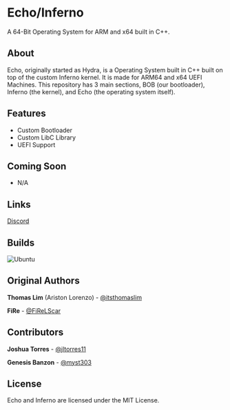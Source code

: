 # Echo/Inferno
A 64-Bit Operating System for ARM and x64 built in C++.

## About
Echo, originally started as Hydra, is a Operating System built in C++ built on top of the
custom Inferno kernel. It is made for ARM64 and x64 UEFI Machines.
This repository has 3 main sections, BOB (our bootloader), Inferno (the kernel), and Echo
(the operating system itself).
<!-- TODO: Work on expanding this section. To me (Thomas Lim), it doesn't look that descriptive. -->
<!-- Update 08/31/2021 2354: I still think it doesn't look like enough...-->

## Features
- Custom Bootloader
- Custom LibC Library
- UEFI Support

## Coming Soon
- N/A

## Links
[Discord](https://discord.gg/MGHjJ2VjjC)

## Builds
![Ubuntu](https://github.com/Null-LLC/Echo/actions/workflows/ubuntu.yml/badge.svg)

## Original Authors
**Thomas Lim** (Ariston Lorenzo) - [@itsthomaslim](https://github.com/itsthomaslim)

**FiRe** - [@FiReLScar](https://github.com/FiReLScar)

## Contributors
**Joshua Torres** - [@jltorres11](https://github.com/jltorres11)

**Genesis Banzon** - [@myst303](https://github.com/amist3301)

## License
Echo and Inferno are licensed under the MIT License.

<!-- 宣速的笔记：这个文件现在真的很糟糕。我会尝试修复它（也许稍后会使用 myst303）。 如果您对放置的内容有任何建议，请在下面发表评论。 -->
